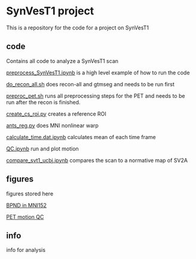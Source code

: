# SynVesT1 project

This is a repository for the code for a project on SynVesT1

## code 

Contains all code to analyze a SynVesT1 scan 

[preprocess_SynVesT1.ipynb](code/preprocess_SynVesT1.ipynb) is a high level example of how to run the code 

[do_recon_all.sh](code/do_recon_all.sh) does recon-all and gtmseg and needs to be run first 

[preproc_pet.sh](code/preproc_pet.sh) runs all preprocessing steps for the PET and needs to be run after the recon is finished. 

[create_cs_roi.py](code/create_cs_roi.py) creates a reference ROI 

[ants_reg.py](code/ants_reg.py) does MNI nonlinear warp  

[calculate_time.dat.ipynb](code/calculate_time.dat.ipynb) calculates mean of each time frame

[QC.ipynb](code/QC.ipynb) run and plot motion 

[compare_svt1_ucbj.ipynb](code/compare_svt1_ucbj.ipynb) compares the scan to a normative map of SV2A

## figures 

figures stored here 

[BPND in MNI152](figures/test_subject_bpnd_mni152.png)

[PET motion QC](figures/test_subject_framewise_motion_pet.png)
## info 

info for analysis 

